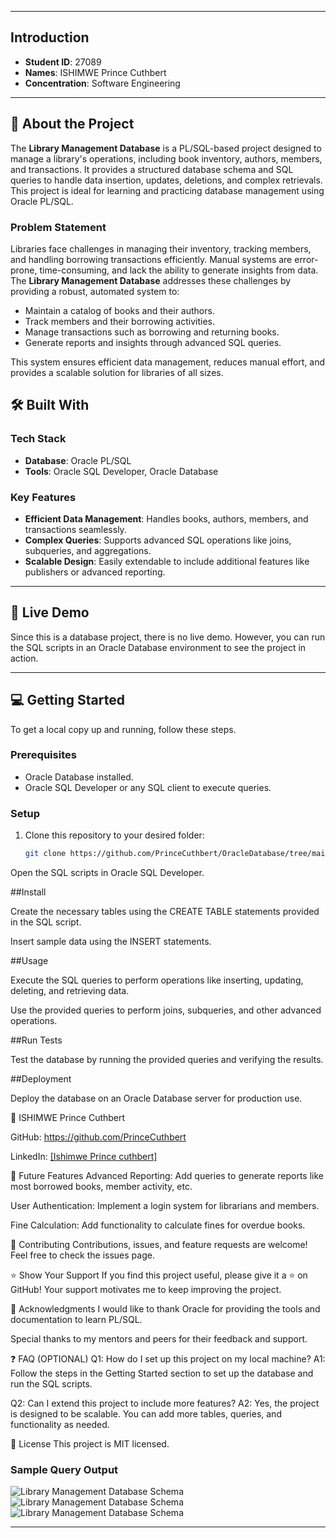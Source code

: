 




---

## Introduction
- **Student ID**: 27089
- **Names**: ISHIMWE Prince Cuthbert
- **Concentration**: Software Engineering

---



## 📖 About the Project
The **Library Management Database** is a PL/SQL-based project designed to manage a library's operations, including book inventory, authors, members, and transactions. It provides a structured database schema and SQL queries to handle data insertion, updates, deletions, and complex retrievals. This project is ideal for learning and practicing database management using Oracle PL/SQL.

### Problem Statement
Libraries face challenges in managing their inventory, tracking members, and handling borrowing transactions efficiently. Manual systems are error-prone, time-consuming, and lack the ability to generate insights from data. The **Library Management Database** addresses these challenges by providing a robust, automated system to:
- Maintain a catalog of books and their authors.
- Track members and their borrowing activities.
- Manage transactions such as borrowing and returning books.
- Generate reports and insights through advanced SQL queries.

This system ensures efficient data management, reduces manual effort, and provides a scalable solution for libraries of all sizes.



## 🛠 Built With
### Tech Stack
- **Database**: Oracle PL/SQL
- **Tools**: Oracle SQL Developer, Oracle Database

### Key Features
- **Efficient Data Management**: Handles books, authors, members, and transactions seamlessly.
- **Complex Queries**: Supports advanced SQL operations like joins, subqueries, and aggregations.
- **Scalable Design**: Easily extendable to include additional features like publishers or advanced reporting.

---

## 🚀 Live Demo
Since this is a database project, there is no live demo. However, you can run the SQL scripts in an Oracle Database environment to see the project in action.

---

## 💻 Getting Started
To get a local copy up and running, follow these steps.

### Prerequisites
- Oracle Database installed.
- Oracle SQL Developer or any SQL client to execute queries.

### Setup
1. Clone this repository to your desired folder:
   ```bash
   git clone https://github.com/PrinceCuthbert/OracleDatabase/tree/main
Open the SQL scripts in Oracle SQL Developer.

##Install

Create the necessary tables using the CREATE TABLE statements provided in the SQL script.

Insert sample data using the INSERT statements.

##Usage

Execute the SQL queries to perform operations like inserting, updating, deleting, and retrieving data.

Use the provided queries to perform joins, subqueries, and other advanced operations.

##Run Tests

Test the database by running the provided queries and verifying the results.

##Deployment

Deploy the database on an Oracle Database server for production use.


👤 ISHIMWE Prince Cuthbert

GitHub: https://github.com/PrinceCuthbert


LinkedIn:
[[Ishimwe Prince cuthbert]](https://www.linkedin.com/in/ishimwe-prince-cuthbert-8136682b6/)

🔭 Future Features
Advanced Reporting: Add queries to generate reports like most borrowed books, member activity, etc.

User Authentication: Implement a login system for librarians and members.

Fine Calculation: Add functionality to calculate fines for overdue books.

🤝 Contributing
Contributions, issues, and feature requests are welcome! Feel free to check the issues page.

⭐️ Show Your Support
If you find this project useful, please give it a ⭐️ on GitHub! Your support motivates me to keep improving the project.

🙏 Acknowledgments
I would like to thank Oracle for providing the tools and documentation to learn PL/SQL.

Special thanks to my mentors and peers for their feedback and support.

❓ FAQ (OPTIONAL)
Q1: How do I set up this project on my local machine?
A1: Follow the steps in the Getting Started section to set up the database and run the SQL scripts.

Q2: Can I extend this project to include more features?
A2: Yes, the project is designed to be scalable. You can add more tables, queries, and functionality as needed.

📝 License
This project is MIT licensed.



### Sample Query Output


![Library Management Database Schema](./images/booksaddedfewweeks.png)
![Library Management Database Schema](./images/bookscurrentlyborrowed.png)
![Library Management Database Schema](./images/members_with_more_than_3_transactions.png)

---





     


